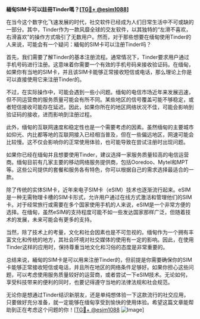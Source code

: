 **緬甸SIM卡可以註冊Tinder嗎？[[TG💪+ @esim1088](https://t.me/s/esim1088)]**

在当今这个数字化飞速发展的时代，社交软件已经成为人们日常生活中不可或缺的一部分。其中，Tinder作为一款风靡全球的交友软件，以其独特的“左滑不喜欢，右滑喜欢”的操作方式吸引了无数用户。然而，对于那些想要在缅甸使用Tinder的人来说，可能会有一个疑问：緬甸的SIM卡可以注册Tinder吗？

首先，我们需要了解Tinder的基本注册流程。通常情况下，Tinder要求用户通过手机号码进行注册。这意味着你需要一个有效的手机号码来接收验证码。在缅甸，如果你有当地的SIM卡，并且该SIM卡能够正常接收短信或电话，那么理论上你是可以直接使用它来注册Tinder的。

不过，在实际操作中，可能会遇到一些小问题。缅甸的电信市场近年来发展迅速，但不同运营商的服务质量可能会有所不同。某些地区的信号覆盖可能不够稳定，或者短信接收可能存在延迟。因此，如果你所在的地区网络状况不佳，可能会影响到验证码的接收，进而影响到注册过程。

此外，缅甸的互联网速度和稳定性也是一个需要考虑的因素。虽然缅甸的主要城市如仰光、内比都等地的互联网接入已经相当普及，但在一些偏远地区，网速可能会比较慢。这不仅会影响你的正常使用体验，也可能导致在尝试注册时出现问题。

如果你已经在缅甸并且想要使用Tinder，建议选择一家服务质量较高的电信运营商。缅甸目前有几家主要的移动网络服务提供商，包括Ooredoo、Mytel和MPT等。这些公司提供的套餐和服务各有特色，你可以根据自己的需求选择最适合的一款。

除了传统的实体SIM卡，近年来电子SIM卡（eSIM）技术也逐渐流行起来。eSIM是一种无需物理卡槽的SIM卡形式，允许用户通过在线方式激活和管理他们的SIM卡。对于经常旅行或需要在多个国家使用手机的人来说，eSIM是一个非常方便的选择。在缅甸，虽然eSIM的支持程度可能不如一些发达国家那样广泛，但随着技术的发展，未来可能会有更多的支持。

当然，除了技术上的考量，文化和社会因素也是不可忽视的。缅甸作为一个拥有丰富文化和传统的地方，其社会环境对社交媒体的使用有一定的影响。因此，在使用Tinder这样的应用时，保持尊重当地文化和习俗的态度是非常重要的。

总结来说，緬甸的SIM卡是可以用来注册Tinder的，但前提是你需要确保你的SIM卡能够正常接收短信或电话，并且所在地区的网络条件足够好。如果你担心这些问题，可以考虑使用服务质量较好的运营商，或者尝试一下eSIM技术。无论如何，享受科技带来的便利的同时，也要记得遵守当地的法律法规和社会规范。

无论你是想通过Tinder结识新朋友，还是单纯想体验一下这款流行的社交应用，只要做好充分准备，就一定能够在缅甸享受到愉快的使用体验。希望这篇文章能帮助到正在考虑这个问题的你！[[TG💪+ @esim1088](https://t.me/s/esim1088) ![Image](https://i.postimg.cc/4NQfJmqS/Snipaste-2025-05-13-00-14-12.png)]